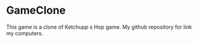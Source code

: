# GameClone
This game is  a clone of Ketchupp s Hop game.
My github repository for  link my computers.
